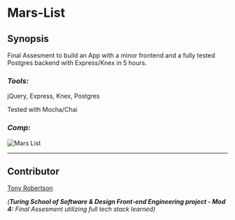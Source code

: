 # Mars-List

## Synopsis
Final Assesment to build an App with a minor frontend and a fully tested Postgres backend with Express/Knex in 5 hours.

### *Tools:* 
jQuery, Express, Knex, Postgres

Tested with Mocha/Chai

### *Comp:*

![Mars List](https://user-images.githubusercontent.com/34175382/42782983-c9d40744-8907-11e8-8c63-578372c61790.png)


---

## Contributor

[Tony Robertson](https://github.com/tonyr729)

_(**Turing School of Software & Design Front-end Engineering project - Mod 4:** Final Assesment utilizing full tech stack learned)_
